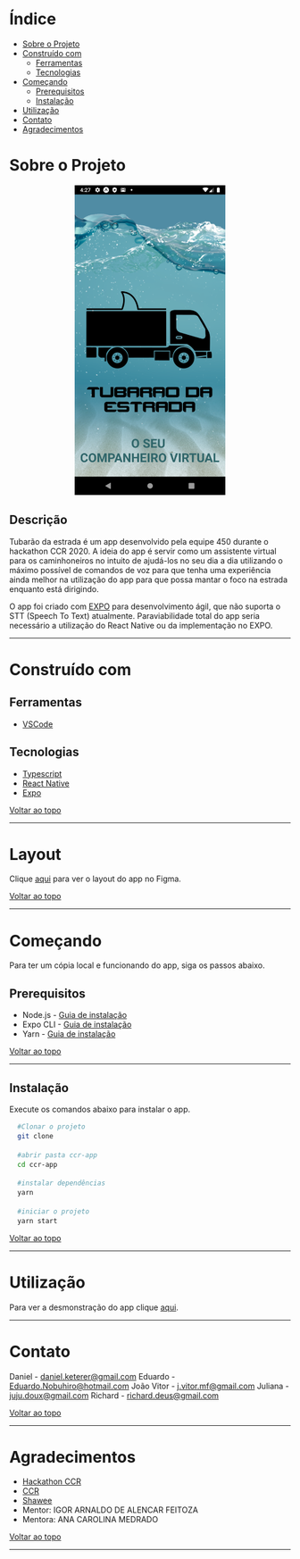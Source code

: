 
<!-- TABLE OF CONTENTS -->
# Índice
* [Sobre o Projeto](#-sobre-o-projeto)
* [Construído com](#-construído-com)
  * [Ferramentas](#ferramentas)
  * [Tecnologias](#tecnologias)
* [Começando](#-começando)
  * [Prerequisitos](#-prerequisitos)
  * [Instalação](#-instalação)
* [Utilização](#utilização)
* [Contato](#-contato)
* [Agradecimentos](#-agradecimentos)
<!-- * [Roadmap](#arrows_clockwise-roadmap) -->

<!-- ABOUT THE PROJECT -->
# Sobre o Projeto

<!-- Project image -->
<p align="center">
  <img src=".github/app.png" alt="Tubarão da estrada" width="270" height="555" >
</p>


## Descrição
Tubarão da estrada é um app desenvolvido pela equipe 450 durante o hackathon CCR 2020.
A ideia do app é servir como um assistente virtual para os caminhoneiros no intuito de ajudá-los no seu dia a dia utilizando o máximo possível de comandos de voz para que tenha uma experiência ainda melhor na utilização do app para que possa mantar o foco na estrada enquanto está dirigindo.

O app foi criado com [EXPO](https://expo.io/) para desenvolvimento ágil, que não suporta o STT (Speech To Text) atualmente. Paraviabilidade total do app seria necessário a utilização do React Native ou da implementação no EXPO.

***

# Construído com
  ## Ferramentas
  * [VSCode](https://code.visualstudio.com/)

  ## Tecnologias
  * [Typescript](https://www.typescriptlang.org/)
  * [React Native](https://reactnative.dev/)
  * [Expo](https://expo.io/)

  [Voltar ao topo](#-índice)
  ***

# Layout
Clique [aqui](https://www.figma.com/file/IoG9eGXVlGTyWFsg9bbHb8/Hackathon-CCR?node-id=83%3A1) para ver o layout do app no Figma.

  [Voltar ao topo](#-índice)
  ***

<!-- GETTING STARTED -->
# Começando

Para ter um cópia local e funcionando do app, siga os passos abaixo.

## Prerequisitos

* Node.js - [Guia de instalação](https://nodejs.org/en/download/package-manager/)
* Expo CLI - [Guia de instalação](https://docs.expo.io/get-started/installation/)
* Yarn - [Guia de instalação](https://classic.yarnpkg.com/en/docs/install/#windows-stable)

[Voltar ao topo](#-índice)
***

## Instalação
Execute os comandos abaixo para instalar o app.
  ```sh
    #Clonar o projeto
    git clone

    #abrir pasta ccr-app
    cd ccr-app

    #instalar dependências
    yarn

    #iniciar o projeto
    yarn start
   ```

[Voltar ao topo](#-índice)
***

<!-- USAGE EXAMPLES -->
# Utilização

Para ver a desmonstração do app clique [aqui](https://www.figma.com/proto/IoG9eGXVlGTyWFsg9bbHb8/Hackathon-CCR?node-id=83%3A1&scaling=scale-down).

***

<!-- CONTACT -->
# Contato

Daniel - <daniel.keterer@gmail.com>
Eduardo - <Eduardo.Nobuhiro@hotmail.com>
João Vitor - <j.vitor.mf@gmail.com>
Juliana - <juju.doux@gmail.com>
Richard - <richard.deus@gmail.com>

[Voltar ao topo](#-índice)
***

<!-- ACKNOWLEDGEMENTS -->
# Agradecimentos

* [Hackathon CCR](http://www.grupoccr.com.br/hackathonccr/)
* [CCR](http://www.grupoccr.com.br/grupo-ccr/sobre-o-grupo-ccr)
* [Shawee](https://shawee.io/)
* Mentor: IGOR ARNALDO DE ALENCAR FEITOZA
* Mentora: ANA CAROLINA MEDRADO

[Voltar ao topo](#-índice)
***

